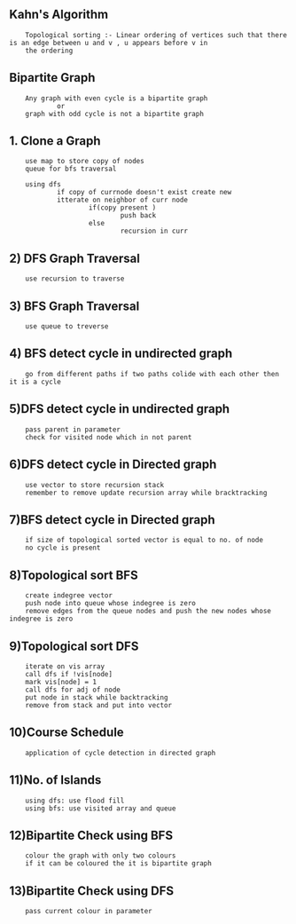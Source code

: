 ## Kahn's Algorithm
        Topological sorting :- Linear ordering of vertices such that there is an edge between u and v , u appears before v in 
        the ordering

## Bipartite Graph
        Any graph with even cycle is a bipartite graph
                or
        graph with odd cycle is not a bipartite graph


## 1. Clone a Graph
        use map to store copy of nodes
        queue for bfs traversal

        using dfs
                if copy of currnode doesn't exist create new
                itterate on neighbor of curr node
                        if(copy present )
                                push back
                        else
                                recursion in curr

## 2) DFS Graph Traversal
        use recursion to traverse

## 3) BFS Graph Traversal
        use queue to treverse

## 4) BFS detect cycle in undirected graph
        go from different paths if two paths colide with each other then it is a cycle

## 5)DFS detect cycle in undirected graph
        pass parent in parameter
        check for visited node which in not parent

## 6)DFS detect cycle in Directed graph
        use vector to store recursion stack
        remember to remove update recursion array while bracktracking

## 7)BFS detect cycle in Directed graph
        if size of topological sorted vector is equal to no. of node 
        no cycle is present

## 8)Topological sort BFS
        create indegree vector
        push node into queue whose indegree is zero
        remove edges from the queue nodes and push the new nodes whose indegree is zero

## 9)Topological sort DFS
        iterate on vis array
        call dfs if !vis[node]
        mark vis[node] = 1
        call dfs for adj of node
        put node in stack while backtracking
        remove from stack and put into vector 

## 10)Course Schedule
        application of cycle detection in directed graph

## 11)No. of Islands
        using dfs: use flood fill
        using bfs: use visited array and queue

## 12)Bipartite Check using BFS
        colour the graph with only two colours 
        if it can be coloured the it is bipartite graph

## 13)Bipartite Check using DFS
        pass current colour in parameter





